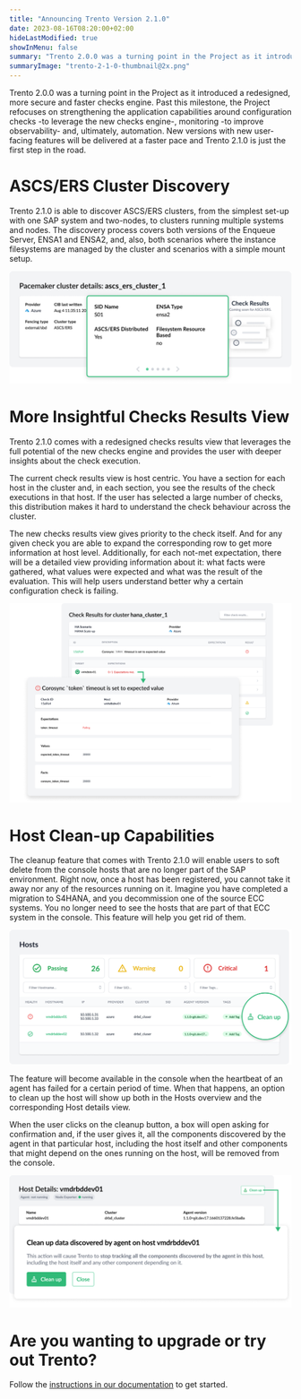 ```yaml
---
title: "Announcing Trento Version 2.1.0"
date: 2023-08-16T08:20:00+02:00
hideLastModified: true
showInMenu: false
summary: "Trento 2.0.0 was a turning point in the Project as it introduced a redesigned, more secure and faster..."
summaryImage: "trento-2-1-0-thumbnail@2x.png"
---
```


Trento 2.0.0 was a turning point in the Project as it introduced a redesigned, more secure and faster checks engine. Past this milestone, the Project refocuses on strengthening the application capabilities around configuration checks -to leverage the new checks engine-, monitoring -to improve observability- and, ultimately, automation. New versions with new user-facing features will be delivered at a faster pace and Trento 2.1.0 is just the first step in the road.

# ASCS/ERS Cluster Discovery
Trento 2.1.0 is able to discover ASCS/ERS clusters, from the simplest set-up with one SAP system and two-nodes, to clusters running multiple systems and nodes. The discovery process covers both versions of the Enqueue Server, ENSA1 and ENSA2, and, also, both scenarios where the instance filesystems are managed by the cluster and scenarios with a simple mount setup.

![Trento ASCS/ERS Cluster Discovery](trento-ascs-ers-cluster@2x.png)

# More Insightful Checks Results View
Trento 2.1.0 comes with a redesigned checks results view that leverages the full potential of the new checks engine and provides the user with deeper insights about the check execution.

The current check results view is host centric. You have a section for each host in the cluster and, in each section, you see the results of the check executions in that host. If the user has selected a large number of checks, this distribution makes it hard to understand the check behaviour across the cluster.

The new checks results view gives priority to the check itself. And for any given check you are able to expand the corresponding row to get more information at host level. Additionally, for each not-met expectation, there will be a detailed view providing information about it: what facts were gathered, what values were expected and what was the result of the evaluation. This will help users understand better why a certain configuration check is failing.

![Trento Insight Check Results](trento-insightful-checks@2x.png)

# Host Clean-up Capabilities
The cleanup feature that comes with Trento 2.1.0 will enable users to soft delete from the console hosts that are no longer part of the SAP environment. Right now, once a host has been registered, you cannot take it away nor any of the resources running on it. Imagine you have completed a migration to S4HANA, and you decommission one of the source ECC systems. You no longer need to see the hosts that are part of that ECC system in the console. This feature will help you get rid of them.

![Trento Hosts Clean up](trento-hosts-clean-up@2x.png)

The feature will become available in the console when the heartbeat of an agent has failed for a certain period of time. When that happens, an option to clean up the host will show up both in the Hosts overview and the corresponding Host details view.

When the user clicks on the cleanup button, a box will open asking for confirmation and, if the user gives it, all the components discovered by the agent in that particular host, including the host itself and other components that might depend on the ones running on the host, will be removed from the console.

![Trento Host Detail Clean up](trento-host-details-clean-up@2x.png)

# Are you wanting to upgrade or try out Trento?
Follow the [instructions in our documentation](https://documentation.suse.com/sles-sap/trento/single-html/SLES-SAP-trento/index.html "Getting started with Trento Premium") to get started.